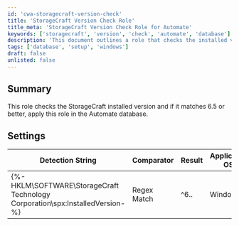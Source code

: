 ```yaml
---
id: 'cwa-storagecraft-version-check'
title: 'StorageCraft Version Check Role'
title_meta: 'StorageCraft Version Check Role for Automate'
keywords: ['storagecraft', 'version', 'check', 'automate', 'database']
description: 'This document outlines a role that checks the installed version of StorageCraft and ensures it meets the requirement of version 6.5 or higher before applying it to the Automate database.'
tags: ['database', 'setup', 'windows']
draft: false
unlisted: false
---
```

## Summary

This role checks the StorageCraft installed version and if it matches 6.5 or better, apply this role in the Automate database.

## Settings

| Detection String                                         | Comparator    | Result | Applicable OS |
|---------------------------------------------------------|---------------|--------|----------------|
| {%-HKLM\SOFTWARE\StorageCraft Technology Corporation\spx:InstalledVersion-%} | Regex Match | ^6\.. | Windows        |

